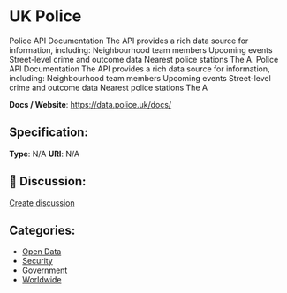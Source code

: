 # UK Police


Police API Documentation The API provides a rich data source for information, including: Neighbourhood team members Upcoming events Street-level crime and outcome data Nearest police stations The A. Police API Documentation The API provides a rich data source for information, including: Neighbourhood team members Upcoming events Street-level crime and outcome data Nearest police stations The A

**Docs / Website**: https://data.police.uk/docs/

## Specification:
**Type**:  N/A 
**URI**:  N/A 

## 💬 Discussion:
[Create discussion](https://github.com/apis-list/apis-list/discussions/new)

## Categories:
- [Open Data](https://github.com/apis-list/apis-list#open-data)
- [Security](https://github.com/apis-list/apis-list#security)
- [Government](https://github.com/apis-list/apis-list#government)
- [Worldwide](https://github.com/apis-list/apis-list#worldwide)



